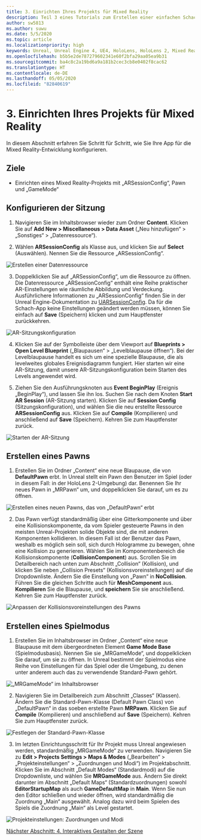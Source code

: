 ```yaml
---
title: 3. Einrichten Ihres Projekts für Mixed Reality
description: Teil 3 eines Tutorials zum Erstellen einer einfachen Schach-App mit Unreal Engine 4 und dem UX-Tools-Plug-In des Mixed Reality-Toolkits
author: sw5813
ms.author: suwu
ms.date: 5/5/2020
ms.topic: article
ms.localizationpriority: high
keywords: Unreal, Unreal Engine 4, UE4, HoloLens, HoloLens 2, Mixed Reality, Tutorial, erste Schritte, MRTK, UXT, UX Tools, Dokumentation
ms.openlocfilehash: b5b5e2de787279602341e60f2bfa29aa05ea9b31
ms.sourcegitcommit: ba4c8c2a19bd6a9a181b2cec3cb8e0402f8cac62
ms.translationtype: HT
ms.contentlocale: de-DE
ms.lasthandoff: 05/05/2020
ms.locfileid: "82840619"
---
```

# <a name="3-setting-up-your-project-for-mixed-reality"></a>3. Einrichten Ihres Projekts für Mixed Reality

In diesem Abschnitt erfahren Sie Schritt für Schritt, wie Sie Ihre App für die Mixed Reality-Entwicklung konfigurieren. 

## <a name="objectives"></a>Ziele

* Einrichten eines Mixed Reality-Projekts mit „ARSessionConfig“, Pawn und „GameMode“

## <a name="configure-the-session"></a>Konfigurieren der Sitzung

1. Navigieren Sie im Inhaltsbrowser wieder zum Ordner **Content**. Klicken Sie auf **Add New > Miscellaneous > Data Asset** („Neu hinzufügen“ > „Sonstiges“ > „Datenressource“). 

2. Wählen **ARSessionConfig** als Klasse aus, und klicken Sie auf **Select** (Auswählen). Nennen Sie die Ressource „ARSessionConfig“.

![Erstellen einer Datenressource](images/unreal-uxt/3-createasset.PNG)

3. Doppelklicken Sie auf „ARSessionConfig“, um die Ressource zu öffnen. Die Datenressource „ARSessionConfig“ enthält eine Reihe praktischer AR-Einstellungen wie räumliche Abbildung und Verdeckung. Ausführlichere Informationen zu „ARSessionConfig“ finden Sie in der Unreal Engine-Dokumentation zu [UARSessionConfig](https://docs.unrealengine.com/en-US/API/Runtime/AugmentedReality/UARSessionConfig/index.html). Da für die Schach-App keine Einstellungen geändert werden müssen, können Sie einfach auf **Save** (Speichern) klicken und zum Hauptfenster zurückkehren. 

![AR-Sitzungskonfiguration](images/unreal-uxt/3-arsessionconfig.PNG)

4. Klicken Sie auf der Symbolleiste über dem Viewport auf **Blueprints > Open Level Blueprint** („Blaupausen“ > „Levelblaupause öffnen“). Bei der Levelblaupause handelt es sich um eine spezielle Blaupause, die als levelweites globales Ereignisdiagramm fungiert. Hier starten wir eine AR-Sitzung, damit unsere AR-Sitzungskonfiguration beim Starten des Levels angewendet wird.  

5. Ziehen Sie den Ausführungsknoten aus **Event BeginPlay** (Ereignis „BeginPlay“), und lassen Sie ihn los. Suchen Sie nach dem Knoten **Start AR Session** (AR-Sitzung starten). Klicken Sie auf **Session Config** (Sitzungskonfiguration), und wählen Sie die neu erstellte Ressource **ARSessionConfig** aus. Klicken Sie auf **Compile** (Kompilieren) und anschließend auf **Save** (Speichern). Kehren Sie zum Hauptfenster zurück.

![Starten der AR-Sitzung](images/unreal-uxt/3-startarsession.PNG)

## <a name="create-a-pawn"></a>Erstellen eines Pawns

1.  Erstellen Sie im Ordner „Content“ eine neue Blaupause, die von **DefaultPawn** erbt. In Unreal stellt ein Pawn den Benutzer im Spiel (oder in diesem Fall: in der HoloLens 2-Umgebung) dar. Benennen Sie Ihr neues Pawn in „MRPawn“ um, und doppelklicken Sie darauf, um es zu öffnen. 

![Erstellen eines neuen Pawns, das von „DefaultPawn“ erbt](images/unreal-uxt/3-defaultpawn.PNG)

2.  Das Pawn verfügt standardmäßig über eine Gitterkomponente und über eine Kollisionskomponente, da vom Spieler gesteuerte Pawns in den meisten Unreal-Projekten solide Objekte sind, die mit anderen Komponenten kollidieren. In diesem Fall ist der Benutzer das Pawn, weshalb es möglich sein soll, sich durch Hologramme zu bewegen, ohne eine Kollision zu generieren. Wählen Sie im Komponentenbereich die Kollisionskomponente (**CollisionComponent**) aus. Scrollen Sie im Detailbereich nach unten zum Abschnitt „Collision“ (Kollision), und klicken Sie neben „Collision Presets“ (Kollisionsvoreinstellungen) auf die Dropdownliste. Ändern Sie die Einstellung von „Pawn“ in **NoCollision**. Führen Sie die gleichen Schritte auch für **MeshComponent** aus. **Kompilieren** Sie die Blaupause, und **speichern** Sie sie anschließend. Kehren Sie zum Hauptfenster zurück. 

![Anpassen der Kollisionsvoreinstellungen des Pawns](images/unreal-uxt/3-nocollision.PNG)

## <a name="create-a-game-mode"></a>Erstellen eines Spielmodus

1.  Erstellen Sie im Inhaltsbrowser im Ordner „Content“ eine neue Blaupause mit dem übergeordneten Element **Game Mode Base** (Spielmodusbasis). Nennen Sie sie „MRGameMode“, und doppelklicken Sie darauf, um sie zu öffnen. In Unreal bestimmt der Spielmodus eine Reihe von Einstellungen für das Spiel oder die Umgebung, zu denen unter anderem auch das zu verwendende Standard-Pawn gehört. 

![„MRGameMode“ im Inhaltsbrowser](images/unreal-uxt/3-gamemode.PNG)

2.  Navigieren Sie im Detailbereich zum Abschnitt „Classes“ (Klassen). Ändern Sie die Standard-Pawn-Klasse (Default Pawn Class) von „DefaultPawn“ in das soeben erstellte Pawn **MRPawn**. Klicken Sie auf **Compile** (Kompilieren) und anschließend auf **Save** (Speichern). Kehren Sie zum Hauptfenster zurück. 

![Festlegen der Standard-Pawn-Klasse](images/unreal-uxt/3-setpawn.PNG)

3.  Im letzten Einrichtungsschritt für Ihr Projekt muss Unreal angewiesen werden, standardmäßig „MRGameMode“ zu verwenden. Navigieren Sie zu **Edit > Projects Settings > Maps & Modes** („Bearbeiten“ > „Projekteinstellungen“ > „Zuordnungen und Modi“) im Projektabschnitt. Klicken Sie im Abschnitt „Default Modes“ (Standardmodi) auf die Dropdownliste, und wählen Sie **MRGameMode** aus. Ändern Sie direkt darunter im Abschnitt „Default Maps“ (Standardzuordnungen) sowohl **EditorStartupMap** als auch **GameDefaultMap** in **Main**. Wenn Sie nun den Editor schließen und wieder öffnen, wird standardmäßig die Zuordnung „Main“ ausgewählt. Analog dazu wird beim Spielen des Spiels die Zuordnung „Main“ als Level gestartet. 

![Projekteinstellungen: Zuordnungen und Modi](images/unreal-uxt/3-mapsandmodes.PNG)

[Nächster Abschnitt: 4. Interaktives Gestalten der Szene](unreal-uxt-ch4.md)